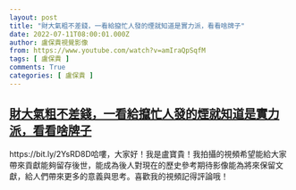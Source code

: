 ```yaml
---
layout: post
title: "財大氣粗不差錢，一看給攛忙人發的煙就知道是實力派，看看啥牌子"
date: 2022-07-11T08:00:01.000Z
author: 盧保貴視覺影像
from: https://www.youtube.com/watch?v=amIraQpSqfM
tags: [ 盧保貴 ]
comments: True
categories: [ 盧保貴 ]
---
```

<!--1657526401000-->
[財大氣粗不差錢，一看給攛忙人發的煙就知道是實力派，看看啥牌子](https://www.youtube.com/watch?v=amIraQpSqfM)
------

<div>
https://bit.ly/2YsRD8D哈嘍，大家好！我是盧寶貴！我拍攝的視頻希望能給大家帶來貢獻能夠留存後世，能成為後人對現在的歷史參考期待影像能為將來保留文獻，給人們帶來更多的意義與思考。喜歡我的視頻記得評論哦！
</div>
